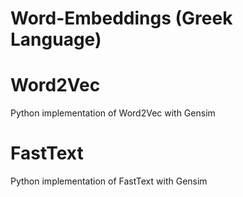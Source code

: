 # Word-Embeddings (Greek Language)


# Word2Vec
Python implementation of Word2Vec with Gensim

# FastText
Python implementation of FastText with Gensim
